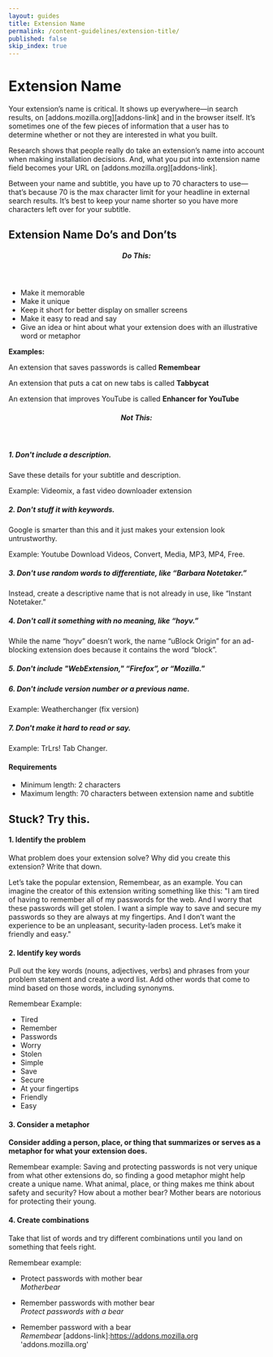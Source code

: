 ```yaml
---
layout: guides
title: Extension Name
permalink: /content-guidelines/extension-title/
published: false
skip_index: true
---
```


# Extension Name

Your extension’s name is critical. It shows up everywhere—in search results, on [addons.mozilla.org][addons-link] and in the browser itself. It’s sometimes one of the few pieces of information that a user has to determine whether or not they are interested in what you built.

Research shows that people really do take an extension’s name into account when making installation decisions. And, what you put into extension name field becomes your URL on [addons.mozilla.org][addons-link].

Between your name and subtitle, you have up to 70 characters to use—that’s because 70 is the max character limit for your headline in external search results. It’s best to keep your name shorter so you have more characters left over for your subtitle.

## Extension Name Do’s and Don’ts

<!-- Do this -->
<section class="do-this"><header><h5>Do This:</h5></header>

- Make it memorable
- Make it unique
- Keep it short for better display on smaller screens
- Make it easy to read and say
- Give an idea or hint about what your extension does with an illustrative word or metaphor

<!-- Example (Block) -->

**Examples:**

<div class="example">

An extension that saves passwords is called **Remembear**

An extension that puts a cat on new tabs is called **Tabbycat**

An extension that improves YouTube is called **Enhancer for YouTube**

</div>
<!-- END: Example (Block) -->
</section>
<!-- END: Do this -->

<!-- Not this -->
<section class="not-this"><header><h5>Not This:</h5></header>

##### 1. Don't include a description.

Save these details for your subtitle and description.

<!-- Example (Inline) -->

<span class="example">Example: Videomix, a fast video downloader extension</span>

<!-- END: Example (Inline) -->

##### 2. Don't stuff it with keywords.

Google is smarter than this and it just makes your extension look untrustworthy.

<!-- Example (Inline) -->

<span class="example">Example: Youtube Download Videos, Convert, Media, MP3, MP4, Free.</span>

<!-- END: Example (Inline) -->

##### 3. Don't use random words to differentiate, like “Barbara Notetaker.”

Instead, create a descriptive name that is not already in use, like “Instant Notetaker.”

##### 4. Don't call it something with no meaning, like “hoyv.”

While the name “hoyv” doesn’t work, the name “uBlock Origin” for an ad-blocking extension does because it contains the word “block”.

##### 5. Don't include "WebExtension," “Firefox”, or “Mozilla."

##### 6. Don't include version number or a previous name.

<!-- Example (Inline) -->

<span class="example">Example: Weatherchanger (fix version)</span>

<!-- END: Example (Inline) -->

##### 7. Don't make it hard to read or say.

<!-- Example (Inline) -->

<span class="example">Example: TrLrs! Tab Changer.</span>

<!-- END: Example (Inline) -->

<section class="tile">

#### Requirements

- Minimum length: 2 characters
- Maximum length: 70 characters between extension name and subtitle

</section>
<!-- END: Tile -->

## Stuck? Try this.

#### 1. Identify the problem

What problem does your extension solve? Why did you create this extension? Write that down.

Let’s take the popular extension, Remembear, as an example. You can imagine the creator of this extension writing something like this: "I am tired of having to remember all of my passwords for the web. And I worry that these passwords will get stolen. I want a simple way to save and secure my passwords so they are always at my fingertips. And I don’t want the experience to be an unpleasant, security-laden process. Let’s make it friendly and easy."

#### 2. Identify key words

Pull out the key words (nouns, adjectives, verbs) and phrases from your problem statement and create a word list. Add other words that come to mind based on those words, including synonyms.

Remembear Example:

- Tired
- Remember
- Passwords
- Worry
- Stolen
- Simple
- Save
- Secure
- At your fingertips
- Friendly
- Easy

#### 3. Consider a metaphor

**Consider adding a person, place, or thing that summarizes or serves as a metaphor for what your extension does.**

Remembear example: Saving and protecting passwords is not very unique from what other extensions do, so finding a good metaphor might help create a unique name. What animal, place, or thing makes me think about safety and security? How about a mother bear? Mother bears are notorious for protecting their young.

#### 4. Create combinations

Take that list of words and try different combinations until you land on something that feels right.

Remembear example:

- Protect passwords with mother bear  
  _Motherbear_

- Remember passwords with mother bear  
  _Protect passwords with a bear_

- Remember password with a bear  
  _Remembear_
[addons-link]:https://addons.mozilla.org 'addons.mozilla.org'